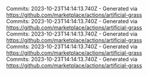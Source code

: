 Commits: 2023-10-23T14:14:13.740Z - Generated via https://github.com/marketplace/actions/artificial-grass
<br>
Commits: 2023-10-23T14:14:13.740Z - Generated via https://github.com/marketplace/actions/artificial-grass
<br>
Commits: 2023-10-23T14:14:13.740Z - Generated via https://github.com/marketplace/actions/artificial-grass
<br>
Commits: 2023-10-23T14:14:13.740Z - Generated via https://github.com/marketplace/actions/artificial-grass
<br>
Commits: 2023-10-23T14:14:13.740Z - Generated via https://github.com/marketplace/actions/artificial-grass
<br>
